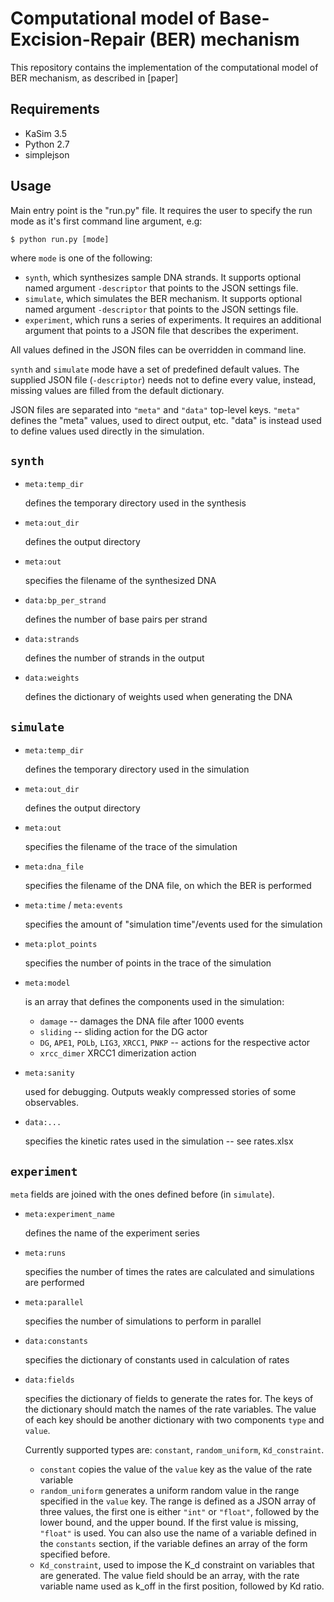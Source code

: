 Computational model of Base-Excision-Repair (BER) mechanism
===========================================================

This repository contains the implementation of the computational model of
BER mechanism, as described in [paper]


Requirements
------------

* KaSim 3.5
* Python 2.7
* simplejson


Usage
-----

Main entry point is the "run.py" file. It requires the user to specify
the run mode as it's first command line argument, e.g:

```
$ python run.py [mode]
```

where `mode` is one of the following:

* `synth`, which synthesizes sample DNA strands. It supports optional 
named argument `-descriptor` that points to the JSON settings file.
* `simulate`, which simulates the BER mechanism.  It supports optional 
named argument `-descriptor` that points to the JSON settings file.
* `experiment`, which runs a series of experiments. It requires an 
additional argument that points to a JSON file that describes the 
experiment.

All values defined in the JSON files can be overridden in command 
line.


`synth` and `simulate` mode have a set of predefined default values. 
The supplied JSON file (`-descriptor`) needs not to define every value, 
instead, missing values are filled from the default dictionary.

JSON files are separated into `"meta"` and `"data"` top-level keys. 
`"meta"` defines the "meta" values, used to direct output, etc. "data"
is instead used to define values used directly in the simulation.

`synth`
-------

* `meta:temp_dir` 

	defines the temporary directory used in the synthesis

* `meta:out_dir` 

	defines the output directory

* `meta:out` 

	specifies the filename of the synthesized DNA

* `data:bp_per_strand` 

	defines the number of base pairs per strand

* `data:strands` 

	defines the number of strands in the output

* `data:weights` 

	defines the dictionary of weights used when generating the DNA

`simulate`
----------

* `meta:temp_dir` 

    defines the temporary directory used in the simulation

* `meta:out_dir` 

    defines the output directory

* `meta:out` 

    specifies the filename of the trace of the simulation

* `meta:dna_file` 

    specifies the filename of the DNA file, on which the BER is performed

* `meta:time` / `meta:events` 

    specifies the amount of "simulation time"/events used for the 
    simulation

* `meta:plot_points`

    specifies the number of points in the trace of the simulation

* `meta:model`

    is an array that defines the components used in the simulation:

    * `damage` -- damages the DNA file after 1000 events
    * `sliding` -- sliding action for the DG actor
    * `DG`, `APE1`, `POLb`, `LIG3`, `XRCC1`, `PNKP` -- actions for the
    respective actor
    * `xrcc_dimer` XRCC1 dimerization action

* `meta:sanity`

	used for debugging. Outputs weakly compressed stories of some 
	observables.

* `data:...` 

	specifies the kinetic rates used in the simulation -- see 
	rates.xlsx

`experiment`
------------

`meta` fields are joined with the ones defined before (in `simulate`).

* `meta:experiment_name` 

	defines the name of the experiment series

* `meta:runs` 
	
	specifies the number of times the rates are calculated and 
	simulations are performed

* `meta:parallel`

	specifies the number of simulations to perform in parallel

* `data:constants` 
	
	specifies the dictionary of constants used in calculation of
	rates

* `data:fields`

	specifies the dictionary of fields to generate the rates for. The
	keys of the dictionary should match the names of the rate 
	variables. The value of each key should be another dictionary with
	two components `type` and `value`.

	Currently supported types are: `constant`, `random_uniform`, 
	`Kd_constraint`.

	* `constant` copies the value of the `value` key as the value of 
	the rate variable
	* `random_uniform` generates a uniform random value in the range
	specified in the `value` key. The range is defined as a JSON array
	of three values, the first one is either `"int"` or `"float"`, 
	followed by the lower bound, and the upper bound.
	If the first value is missing, `"float"` is used. You can also use
	the name of a variable defined in the `constants` section, if the
	variable defines an array of the form specified before.
	* `Kd_constraint`, used to impose the K_d constraint on variables
	that are generated. The value field should be an array, with the
	rate variable name used as k_off in the first position, followed
	by Kd ratio.
